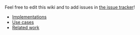 Feel free to edit this wiki and to add issues in [the issue tracker](https://github.com/gbv/paia/issues)!

* [Implementations](https://github.com/gbv/paia/wiki/Implementations)
* [Use cases](https://github.com/gbv/paia/wiki/Use-cases)
* [Related work](https://github.com/gbv/paia/wiki/Related-work)
